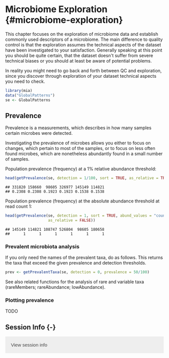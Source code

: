 # Microbiome Exploration {#microbiome-exploration}

<script>
document.addEventListener("click", function (event) {
    if (event.target.classList.contains("rebook-collapse")) {
        event.target.classList.toggle("active");
        var content = event.target.nextElementSibling;
        if (content.style.display === "block") {
            content.style.display = "none";
        } else {
            content.style.display = "block";
        }
    }
})
</script>

<style>
.rebook-collapse {
  background-color: #eee;
  color: #444;
  cursor: pointer;
  padding: 18px;
  width: 100%;
  border: none;
  text-align: left;
  outline: none;
  font-size: 15px;
}

.rebook-content {
  padding: 0 18px;
  display: none;
  overflow: hidden;
  background-color: #f1f1f1;
}
</style>

This chapter focuses on the exploration of microbiome data and establish 
commonly used descriptors of a microbiome. The main difference to quality
control is that the exploration assumes the technical aspects of the dataset
have been investigated to your satisfaction. Generally speaking at this point 
you should be quite certain, that the dataset doesn't suffer from severe 
technical biases or you should at least be aware of potential problems.

In reality you might need to go back and forth between QC and exploration, 
since you discover through exploration of your dataset technical aspects you 
need to check.


```r
library(mia)
data("GlobalPatterns")
se <- GlobalPatterns 
```
## Prevalence

Prevalence is a measurements, which describes in how many samples certain
microbes were detected.

Investigating the prevalence of microbes allows you either to focus on changes,
which pertain to most of the samples, or to focus on less often found microbes,
which are nonetheless abundantly found in a small number of samples.

Population prevalence (frequency) at a 1% relative abundance threshold:


```r
head(getPrevalence(se, detection = 1/100, sort = TRUE, as_relative = TRUE))
```

```
## 331820 158660  98605 326977 145149 114821 
## 0.2308 0.2308 0.1923 0.1923 0.1538 0.1538
```

Population prevalence (frequency) at the absolute abundance threshold at read count 1:


```r
head(getPrevalence(se, detection = 1, sort = TRUE, abund_values = "counts",
                   as_relative = FALSE))
```

```
## 145149 114821 108747 526804  98605 180658 
##      1      1      1      1      1      1
```

### Prevalent microbiota analysis

If you only need the names of the prevalent taxa, do as follows. This
returns the taxa that exceed the given prevalence and detection
thresholds.


```r
prev <- getPrevalentTaxa(se, detection = 0, prevalence = 50/100)
```

See also related functions for the analysis of rare and variable taxa
(rareMembers; rareAbundance; lowAbundance). 

### Plotting prevalence

TODO


## Session Info {-}

<button class="rebook-collapse">View session info</button>
<div class="rebook-content">
```
R version 4.0.3 (2020-10-10)
Platform: x86_64-pc-linux-gnu (64-bit)
Running under: Ubuntu 20.04 LTS

Matrix products: default
BLAS/LAPACK: /usr/lib/x86_64-linux-gnu/openblas-pthread/libopenblasp-r0.3.8.so

locale:
 [1] LC_CTYPE=en_US.UTF-8       LC_NUMERIC=C              
 [3] LC_TIME=en_US.UTF-8        LC_COLLATE=en_US.UTF-8    
 [5] LC_MONETARY=en_US.UTF-8    LC_MESSAGES=C             
 [7] LC_PAPER=en_US.UTF-8       LC_NAME=C                 
 [9] LC_ADDRESS=C               LC_TELEPHONE=C            
[11] LC_MEASUREMENT=en_US.UTF-8 LC_IDENTIFICATION=C       

attached base packages:
[1] parallel  stats4    stats     graphics  grDevices utils     datasets 
[8] methods   base     

other attached packages:
 [1] mia_0.0.0.9009                   MicrobiomeExperiment_0.99.0.9014
 [3] Biostrings_2.58.0                XVector_0.30.0                  
 [5] TreeSummarizedExperiment_1.6.0   SingleCellExperiment_1.12.0     
 [7] SummarizedExperiment_1.20.0      Biobase_2.50.0                  
 [9] GenomicRanges_1.42.0             GenomeInfoDb_1.26.1             
[11] IRanges_2.24.0                   S4Vectors_0.28.0                
[13] BiocGenerics_0.36.0              MatrixGenerics_1.2.0            
[15] matrixStats_0.57.0               BiocStyle_2.18.1                
[17] rebook_1.0.0                     BiocManager_1.30.10             

loaded via a namespace (and not attached):
 [1] tidyselect_1.1.0          xfun_0.19                
 [3] beachmat_2.6.2            purrr_0.3.4              
 [5] lattice_0.20-41           vctrs_0.3.5              
 [7] generics_0.1.0            htmltools_0.5.0          
 [9] yaml_2.2.1                XML_3.99-0.5             
[11] rlang_0.4.9               pillar_1.4.7             
[13] scuttle_1.0.3             glue_1.4.2               
[15] BiocParallel_1.24.1       CodeDepends_0.6.5        
[17] GenomeInfoDbData_1.2.4    lifecycle_0.2.0          
[19] stringr_1.4.0             zlibbioc_1.36.0          
[21] codetools_0.2-18          evaluate_0.14            
[23] knitr_1.30                callr_3.5.1              
[25] ps_1.4.0                  Rcpp_1.0.5               
[27] DelayedArray_0.16.0       graph_1.68.0             
[29] digest_0.6.27             stringi_1.5.3            
[31] bookdown_0.21             processx_3.4.5           
[33] dplyr_1.0.2               grid_4.0.3               
[35] tools_4.0.3               bitops_1.0-6             
[37] magrittr_2.0.1            RCurl_1.98-1.2           
[39] tibble_3.0.4              tidyr_1.1.2              
[41] pkgconfig_2.0.3           crayon_1.3.4             
[43] ape_5.4-1                 ellipsis_0.3.1           
[45] Matrix_1.2-18             DelayedMatrixStats_1.12.1
[47] sparseMatrixStats_1.2.0   rmarkdown_2.5            
[49] R6_2.5.0                  nlme_3.1-150             
[51] compiler_4.0.3           
```
</div>
